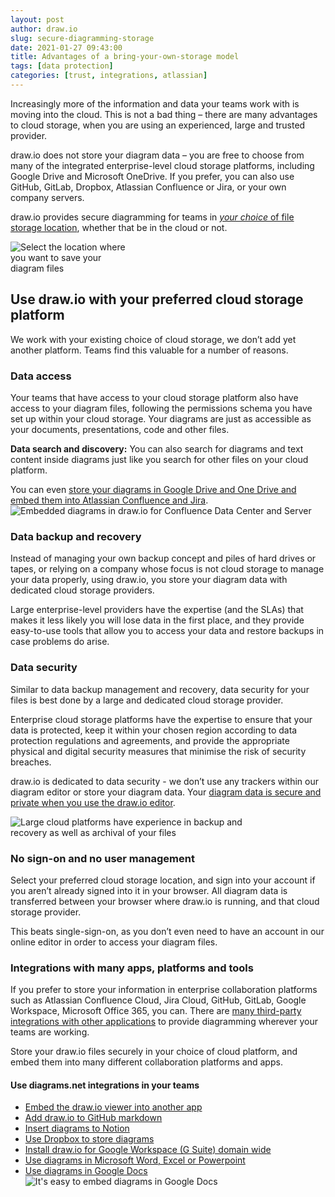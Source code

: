 ```yaml
---
layout: post
author: draw.io
slug: secure-diagramming-storage
date: 2021-01-27 09:43:00
title: Advantages of a bring-your-own-storage model
tags: [data protection]
categories: [trust, integrations, atlassian]
---
```


Increasingly more of the information and data your teams work with is moving into the cloud. This is not a bad thing – there are many advantages to cloud storage, when you are using an experienced, large and trusted provider. 

draw.io does not store your diagram data – you are free to choose from many of the integrated enterprise-level cloud storage platforms, including Google Drive and Microsoft OneDrive. If you prefer, you can also use GitHub, GitLab, Dropbox, Atlassian Confluence or Jira, or your own company servers.

draw.io provides secure diagramming for teams in [_your choice_ of file storage location](/doc/faq/storage-location-select.html), whether that be in the cloud or not.

<img src="/assets/img/blog/storage-locations.png" style="width=100%;max-width:200px;height:auto;" alt="Select the location where you want to save your diagram files">

## Use draw.io with your preferred cloud storage platform

We work with your existing choice of cloud storage, we don’t add yet another platform. Teams find this valuable for a number of reasons.

### Data access

Your teams that have access to your cloud storage platform also have access to your diagram files, following the permissions schema you have set up within your cloud storage. Your diagrams are just as accessible as your documents, presentations, code and other files.

**Data search and discovery:** You can also search for diagrams and text content inside diagrams just like you search for other files on your cloud platform. 

You can even [store your diagrams in Google Drive and One Drive and embed them into Atlassian Confluence and Jira](/blog/embed-diagrams-confluence-server.html).
<br /><img src="/assets/img/blog/embed-diagrams-confluence-server.png" style="width=100%;max-width:500px;height:auto;" alt="Embedded diagrams in draw.io for Confluence Data Center and Server">

### Data backup and recovery

Instead of managing your own backup concept and piles of hard drives or tapes, or relying on a company whose focus is not cloud storage to manage your data properly, using draw.io, you store your diagram data with dedicated cloud storage providers. 

Large enterprise-level providers have the expertise (and the SLAs) that makes it less likely you will lose data in the first place, and they provide easy-to-use tools that allow you to access your data and restore backups in case problems do arise.

### Data security

Similar to data backup management and recovery, data security for your files is best done by a large and dedicated cloud storage provider. 

Enterprise cloud storage platforms have the expertise to ensure that your data is protected, keep it within your chosen region according to data protection regulations and agreements, and provide the appropriate physical and digital security measures that minimise the risk of security breaches.

draw.io is dedicated to data security - we don’t use any trackers within our diagram editor or store your diagram data. Your [diagram data is secure and private when you use the draw.io editor](/blog/data-protection.html). 

<img src="/assets/img/blog/architecture-gcp-backup-and-archive.png" style="width=100%;max-width:400px;height:auto;" alt="Large cloud platforms have experience in backup and recovery as well as archival of your files">


### No sign-on and no user management

Select your preferred cloud storage location, and sign into your account if you aren’t already signed into it in your browser. All diagram data is transferred between your browser where draw.io is running, and that cloud storage provider. 

This beats single-sign-on, as you don’t even need to have an account in our online editor in order to access your diagram files.

### Integrations with many apps, platforms and tools

If you prefer to store your information in enterprise collaboration platforms such as Atlassian Confluence Cloud, Jira Cloud, GitHub, GitLab, Google Workspace, Microsoft Office 365, you can. There are [many third-party integrations with other applications](/integrations.html) to provide diagramming wherever your teams are working. 

Store your draw.io files securely in your choice of cloud platform, and embed them into many different collaboration platforms and apps. 

#### Use diagrams.net integrations in your teams
* [Embed the draw.io viewer into another app](/blog/embedding-walkthrough.html)
* [Add draw.io to GitHub markdown](/blog/embed-diagrams-github-markdown.html)
* [Insert diagrams to Notion](/blog/embed-diagrams-notion.html)
* [Use Dropbox to store diagrams](/doc/faq/dropbox-diagrams-store.html)
* [Install draw.io for Google Workspace (G Suite) domain wide](/doc/faq/gsuite-addons-domain-wide.html)
* [Use diagrams in Microsoft Word, Excel or Powerpoint](/doc/faq/microsoft-office-diagrams.html)
* [Use diagrams in Google Docs](/blog/diagrams-google-docs.html)
<br /><img src="/assets/img/blog/addon-google-docs-examples.png" style="width=100%;max-width:500px;height:auto;"  alt="It's easy to embed diagrams in Google Docs">